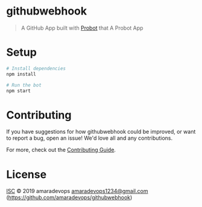 # githubwebhook

> A GitHub App built with [Probot](https://github.com/probot/probot) that A Probot App

# Setup

```sh
# Install dependencies
npm install

# Run the bot
npm start
```

# Contributing

If you have suggestions for how githubwebhook could be improved, or want to report a bug, open an issue! We'd love all and any contributions.

For more, check out the [Contributing Guide](CONTRIBUTING.md).

# License

[ISC](LICENSE) © 2019 amaradevops <amaradevops1234@gmail.com> (https://github.com/amaradevops/githubwebhook)
